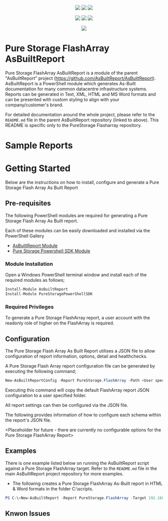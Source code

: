 <p align="center">
    <a href="https://www.powershellgallery.com/packages/AsBuiltReport.PureStorage.FlashArray/" alt="PowerShell Gallery Version">
        <img src="https://img.shields.io/powershellgallery/v/AsBuiltReport.PureStorage.FlashArray.svg" /></a>
    <a href="https://www.powershellgallery.com/packages/AsBuiltReport.PureStorage.FlashArray/" alt="PS Gallery Downloads">
        <img src="https://img.shields.io/powershellgallery/dt/AsBuiltReport.PureStorage.FlashArray.svg" /></a>
    <a href="https://www.powershellgallery.com/packages/AsBuiltReport.PureStorage.FlashArray/" alt="PS Platform">
        <img src="https://img.shields.io/powershellgallery/p/AsBuiltReport.PureStorage.FlashArray.svg" /></a>
</p>
<p align="center">
    <a href="https://github.com/AsBuiltReport/AsBuiltReport.PureStorage.FlashArray/graphs/commit-activity" alt="GitHub Last Commit">
        <img src="https://img.shields.io/github/last-commit/AsBuiltReport/AsBuiltReport.PureStorage.FlashArray/master.svg" /></a>
    <a href="https://raw.githubusercontent.com/AsBuiltReport/AsBuiltReport.PureStorage.FlashArray/master/LICENSE" alt="GitHub License">
        <img src="https://img.shields.io/github/license/AsBuiltReport/AsBuiltReport.PureStorage.FlashArray.svg" /></a>
    <a href="https://github.com/AsBuiltReport/AsBuiltReport.PureStorage.FlashArray/graphs/contributors" alt="GitHub Contributors">
        <img src="https://img.shields.io/github/contributors/AsBuiltReport/AsBuiltReport.PureStorage.FlashArray.svg"/></a>
</p>
<p align="center">
    <a href="https://twitter.com/AsBuiltReport" target="_blank" alt="Twitter">
            <img src="https://img.shields.io/twitter/follow/AsBuiltReport.svg?style=social"/></a>
</p>

# Pure Storage FlashArray AsBuiltReport

Pure Storage FlashArray AsBuiltReport is a module of the parent "AsBuiltReport" project (https://github.com/AsBuiltReport/AsBuiltReport). AsBuiltReport is a PowerShell module which generates As-Built documentation for many common datacentre infrastructure systems. Reports can be generated in Text, XML, HTML and MS Word formats and can be presented with custom styling to align with your company/customer's brand.

For detailed documentation around the whole project, please refer to the `README.md` file in the parent AsBuiltReport repository (linked to above). This README is specific only to the PureStorage Flasharray repository.

# Sample Reports

<Coming Soon>

# Getting Started

Below are the instructions on how to install, configure and generate a Pure Storage Flash Array As Built Report

## Pre-requisites
The following PowerShell modules are required for generating a Pure Storage Flash Array As Built report.

Each of these modules can be easily downloaded and installed via the PowerShell Gallery 

- [AsBuiltReport Module](https://www.powershellgallery.com/packages/AsBuiltReport/)
- [Pure Storage Powershell SDK Module](https://www.powershellgallery.com/packages/PureStoragePowerShellSDK/)

### Module Installation

Open a Windows PowerShell terminal window and install each of the required modules as follows;
```powershell
Install-Module AsBuiltReport
Install-Module PureStoragePowerShellSDK
```

### Required Privileges

To generate a Pure Storage FlashArray report, a user account with the readonly role of higher on the FlashArray is required.

## Configuration

The Pure Storage Flash Array As Built Report utilises a JSON file to allow configuration of report information, options, detail and healthchecks.

A Pure Storage Flash Array report configuration file can be generated by executing the following command;
```powershell
New-AsBuiltReportConfig -Report PureStorage.FlashArray -Path <User specified folder> -Name <Optional>
```

Executing this command will copy the default FlashArray report JSON configuration to a user specified folder.

All report settings can then be configured via the JSON file.

The following provides information of how to configure each schema within the report's JSON file.

<Placeholder for future - there are currently no configurable options for the Pure Storage FlashArray Report>


## Examples
There is one example listed below on running the AsBuiltReport script against a Pure Storage FlashArray target. Refer to the `README.md` file in the main AsBuiltReport project repository for more examples.

- The following creates a Pure Storage FlashArray As-Built report in HTML & Word formats in the folder C:\scripts\.
```powershell
PS C:\>New-AsBuiltReport -Report PureStorage.FlashArray -Target 192.168.1.100 -Credential (Get-Credential) -Format HTML,Word -OutputPath C:\scripts\
```

## Knwon Issues